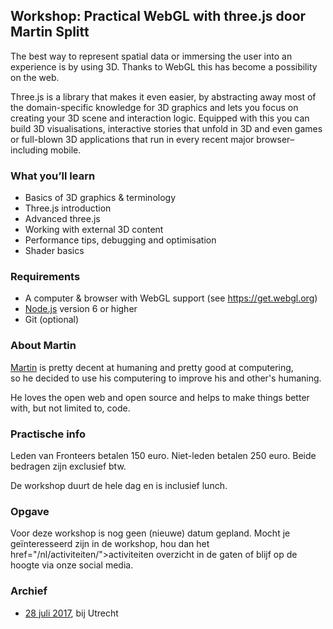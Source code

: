 <h2>Workshop: Practical WebGL with three.js door Martin Splitt</h2>
<p>The best way to represent spatial data or immersing the user into an experience is by using 3D. Thanks to WebGL this has become a possibility on the web.</p>
<p>Three.js is a library that makes it even easier, by abstracting away most of the domain-specific knowledge for 3D graphics and lets you focus on creating your 3D scene and interaction logic. Equipped with this you can build 3D visualisations, interactive stories that unfold in 3D and even games or full-blown 3D applications that run in every recent major browser–including mobile.</p>
<h3>What you’ll learn</h3>
<ul>
<li>Basics of 3D graphics &amp; terminology</li>
<li>Three.js introduction</li>
<li>Advanced three.js</li>
<li>Working with external 3D content</li>
<li>Performance tips, debugging and optimisation</li>
<li>Shader basics</li>
</ul>
<h3>Requirements</h3>
<ul>
<li>A computer &amp; browser with WebGL support (see <a href="https://get.webgl.org">https://get.webgl.org</a>)</li>
<li><a href="https://nodejs.org/">Node.js</a> version 6 or higher</li>
<li>Git (optional)</li>
</ul>
<h3>About Martin</h3>
<p><a href="https://twitter.com/g33konaut">Martin</a> is pretty decent at humaning and pretty good at computering,<br>so he decided to use his computering to improve his and other's humaning.</p>
<p>He loves the open web and open source and helps to make things better with, but not limited to, code.</p>
<h3>Practische info</h3>
<p>Leden van Fronteers betalen 150 euro. Niet-leden betalen 250 euro. Beide bedragen zijn exclusief btw.</p>
<p>De workshop duurt de hele dag en is inclusief lunch.</p>
<h3>Opgave</h3>
<p>Voor deze workshop is nog geen (nieuwe) datum gepland. Mocht je geïnteresseerd zijn in de workshop, hou dan het href="/nl/activiteiten/">activiteiten overzicht</a> in de gaten of blijf op de hoogte via onze social media.</p>
<h3>Archief</h3>
<ul>
<li><a href="/nl/workshops-archief/practical-webgl-with-threejs-martin-splitt/28-juli-2017">28 juli 2017</a>, bij Utrecht</li>
</ul>
